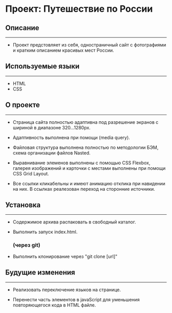 # Проект: Путешествие по России

## Описание
---

- Проект предстовляет из себя, одностраничный сайт с фотографиями и кратким описанием красивых мест России.

## Используемые языки
---

- HTML
- CSS

## О проекте
---

- Страница сайта полностью адаптивна под разрешение экранов с шириной в диапазоне 320...1280px.

- Адаптивность выполнена при помощи (media query).

- Файловая структура выполнена полностью по методологии БЭМ, схема организации файлов Nasted.

- Выравнивание элеменов выполнены с помощью CSS Flexbox, галерея изображений и карточки с местами выполнены при помощи CSS Grid Layout.

- Все ссылки кликабельны и имеют анимацию отклика при навидении на них. В ссылках реалезован переход на сторонние источники.


## Установка
---

- Содержимое архива распаковать в свободный каталог.
- Выполнить запуск index.html.

  ### (через git)

- Выполнить клонирование через "git clone [url]"

## Будущие изменения
---

- Реализовать переключение языков на странице.

- Перенести часть элементов в javaScript для уменьшения повторяющегося кода в HTML файле.

